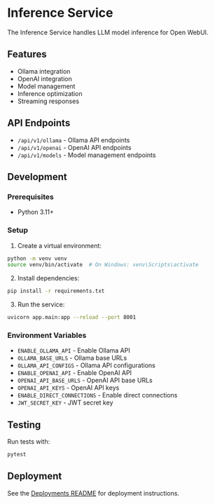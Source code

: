 # Inference Service

The Inference Service handles LLM model inference for Open WebUI.

## Features

- Ollama integration
- OpenAI integration
- Model management
- Inference optimization
- Streaming responses

## API Endpoints

- `/api/v1/ollama` - Ollama API endpoints
- `/api/v1/openai` - OpenAI API endpoints
- `/api/v1/models` - Model management endpoints

## Development

### Prerequisites

- Python 3.11+

### Setup

1. Create a virtual environment:

```bash
python -m venv venv
source venv/bin/activate  # On Windows: venv\Scripts\activate
```

2. Install dependencies:

```bash
pip install -r requirements.txt
```

3. Run the service:

```bash
uvicorn app.main:app --reload --port 8001
```

### Environment Variables

- `ENABLE_OLLAMA_API` - Enable Ollama API
- `OLLAMA_BASE_URLS` - Ollama base URLs
- `OLLAMA_API_CONFIGS` - Ollama API configurations
- `ENABLE_OPENAI_API` - Enable OpenAI API
- `OPENAI_API_BASE_URLS` - OpenAI API base URLs
- `OPENAI_API_KEYS` - OpenAI API keys
- `ENABLE_DIRECT_CONNECTIONS` - Enable direct connections
- `JWT_SECRET_KEY` - JWT secret key

## Testing

Run tests with:

```bash
pytest
```

## Deployment

See the [Deployments README](../deployments/README.md) for deployment instructions.

